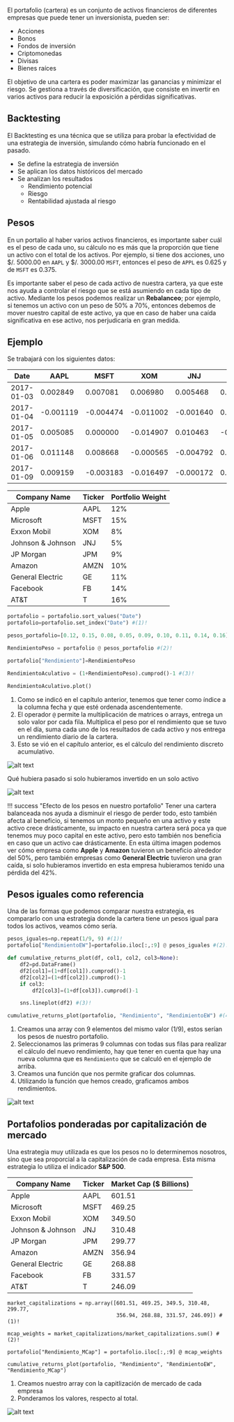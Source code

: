 El portafolio (cartera) es un conjunto de activos financieros de diferentes empresas que puede tener un inversionista, pueden ser:
* Acciones
* Bonos
* Fondos de inversión
* Criptomonedas
* Divisas
* Bienes raíces

El objetivo de una cartera es poder maximizar las ganancias y minimizar el riesgo. Se gestiona a través de diversificación, que consiste en invertir en varios activos para reducir la exposición a pérdidas significativas.

## Backtesting

El Backtesting es una técnica que se utiliza para probar la efectividad de una estrategia de inversión, simulando cómo habría funcionado en el pasado.

* Se define la estrategia de inversión
* Se aplican los datos históricos del mercado
* Se analizan los resultados
    * Rendimiento potencial
    * Riesgo
    * Rentabilidad ajustada al riesgo

## Pesos

En un portalio al haber varios activos financieros, es importante saber cuál es el peso de cada uno, su cálculo no es más que la proporción que tiene un activo con el total de los activos. Por ejemplo, si tiene dos acciones, uno $/. 5000.00 en `AAPL` y $/. 3000.00 `MSFT`, entonces el peso de `APPL` es 0.625 y de `MSFT` es 0.375.

Es importante saber el peso de cada activo de nuestra cartera, ya que este nos ayuda a controlar el riesgo que se está asumiendo en cada tipo de activo. Mediante los pesos podemos realizar un **Rebalanceo**; por ejemplo, si tenemos un activo con un peso de 50% a 70%, entonces debemos de mover nuestro capital de este activo, ya que en caso de haber una caída significativa en ese activo, nos perjudicaría en gran medida.

## Ejemplo

Se trabajará con los siguientes datos:

|       Date |      AAPL |      MSFT |       XOM |       JNJ |       JPM |     AMZN |        GE |       FB |         T |
|------------|-----------|-----------|-----------|-----------|-----------|----------|-----------|----------|-----------|
| 2017-01-03 |  0.002849 |  0.007081 |  0.006980 |  0.005468 |  0.010894 | 0.005068 |  0.002848 | 0.015732 |  0.011521 |
| 2017-01-04 | -0.001119 | -0.004474 | -0.011002 | -0.001640 |  0.001844 | 0.004657 |  0.000316 | 0.015660 | -0.005811 |
| 2017-01-05 |  0.005085 |  0.000000 | -0.014907 |  0.010463 | -0.009205 | 0.030732 | -0.005678 | 0.016682 | -0.002806 |
| 2017-01-06 |  0.011148 |  0.008668 | -0.000565 | -0.004792 |  0.000116 | 0.019912 |  0.002855 | 0.022707 | -0.019924 |
| 2017-01-09 |  0.009159 | -0.003183 | -0.016497 | -0.000172 |  0.000697 | 0.001168 | -0.004745 | 0.012074 | -0.012585 |

| Company Name	     | Ticker | Portfolio Weight |
|--------------------|--------|------------------|
| Apple              | AAPL	  |       12%        |
| Microsoft          | MSFT	  |       15%        |
| Exxon Mobil        | XOM    |       8%         |
| Johnson & Johnson	 | JNJ    |       5%         |
| JP Morgan          | JPM    |       9%         |
| Amazon             | AMZN   |       10%        |
| General Electric   | GE     |       11%        |
| Facebook           | FB     |       14%        |
| AT&T               | T      |       16%        |

```py
portafolio = portafolio.sort_values("Date")
portafolio=portafolio.set_index("Date") #(1)!

pesos_portafolio=[0.12, 0.15, 0.08, 0.05, 0.09, 0.10, 0.11, 0.14, 0.16]

RendimientoPeso = portafolio @ pesos_portafolio #(2)!

portafolio["Rendimiento"]=RendimientoPeso

RendimientoAculativo = (1+RendimientoPeso).cumprod()-1 #(3)!

RendimientoAculativo.plot()
```

1. Como se indicó en el capítulo anterior, tenemos que tener como índice a la columna fecha y que esté ordenada ascendentemente.
2. El operador `@` permite la multiplicación de matrices o arrays, entrega un solo valor por cada fila. Multiplica el peso por el rendimiento que se tuvo en el día, suma cada uno de los resultados de cada activo y nos entrega un rendimiento diario de la cartera.
3. Esto se vió en el capítulo anterior, es el cálculo del rendimiento discreto acumulativo.

![alt text](../../images/RendimientoPesos.png)

Qué hubiera pasado si solo hubieramos invertido en un solo activo

![alt text](../../images/RendimientoUnitario.png)

!!! success "Efecto de los pesos en nuestro portafolio"
    Tener una cartera balanceada nos ayuda a disminuir el riesgo de perder todo, esto también afecta al beneficio, si tenemos un monto pequeño en una activo y este activo crece drásticamente, su impacto en nuestra cartera será poca ya que tenemos muy poco capital en este activo, pero esto también nos beneficia en caso que un activo cae drásticamente. En esta última imagen podemos ver cómo empresa como **Apple** y **Amazon** tuvieron un beneficio alrededor del 50%, pero también empresas como **General Electric** tuvieron una gran caída, si solo hubieramos invertido en esta empresa hubieramos tenido una pérdida del 42%.

## Pesos iguales como referencia

Una de las formas que podemos comparar nuestra estrategia, es compararlo con una estrategia donde la cartera tiene un pesos igual para todos los activos, veamos cómo sería.

```py hl_lines="4-9"
pesos_iguales=np.repeat(1/9, 9) #(1)!
portafolio["RendimientoEW"]=portafolio.iloc[:,:9] @ pesos_iguales #(2)!

def cumulative_returns_plot(df, col1, col2, col3=None):
    df2=pd.DataFrame()
    df2[col1]=(1+df[col1]).cumprod()-1
    df2[col2]=(1+df[col2]).cumprod()-1
    if col3:
        df2[col3]=(1+df[col3]).cumprod()-1

    sns.lineplot(df2) #(3)!

cumulative_returns_plot(portafolio, "Rendimiento", "RendimientoEW") #(4)!
```

1. Creamos una array con 9 elementos del mismo valor (1/9), estos serían los pesos de nuestro portafolio.
2. Seleccionamos las primeras 9 columnas con todas sus filas para realizar el cálculo del nuevo rendimiento, hay que tener en cuenta que hay una nueva columna que es `Rendimiento` que se calculó en el ejemplo de arriba.
3. Creamos una función que nos permite graficar dos columnas.
4. Utilizando la función que hemos creado, graficamos ambos rendimientos.

![alt text](../../images/RendimientoVsRendimientoEW.png)


## Portafolios ponderadas por capitalización de mercado

Una estrategia muy utilizada es que los pesos no lo determinemos nosotros, sino que sea proporcial a la capitalización de cada empresa. Esta misma estrategia lo utiliza el indicador **S&P 500**.

| Company Name      |  Ticker |  Market Cap ($ Billions) |
|-------------------|---------|--------------------------|
| Apple             |  AAPL   |  601.51                  |
| Microsoft         |  MSFT   |  469.25                  |
| Exxon Mobil       |  XOM    |  349.50                  | 
| Johnson & Johnson |  JNJ    |  310.48                  |
| JP Morgan         |  JPM    |  299.77                  |
| Amazon            |  AMZN   |  356.94                  |
| General Electric  |  GE     |  268.88                  |
| Facebook          |  FB     |  331.57                  |
| AT&T              |  T      |  246.09                  |

```PY
market_capitalizations = np.array([601.51, 469.25, 349.5, 310.48, 299.77,
                                   356.94, 268.88, 331.57, 246.09]) #(1)!

mcap_weights = market_capitalizations/market_capitalizations.sum() #(2)!

portafolio["Rendimiento_MCap"] = portafolio.iloc[:,:9] @ mcap_weights

cumulative_returns_plot(portafolio, "Rendimiento", "RendimientoEW", "Rendimiento_MCap")
```

1. Creamos nuestro array con la capitlización de mercado de cada empresa
2. Ponderamos los valores, respecto al total.

![alt text](../../images/Rendimiento_MCap.png)